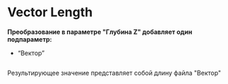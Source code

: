 # Vector Length

**Преобразование в параметре "Глубина Z" добавляет один подпараметр:**

* “Вектор”

<figure><img src="https://lh7-us.googleusercontent.com/wTD01ErESsZsC6pMJ1vJjOzBMHbXoWHrgWzgMHTC44Jb8cSuDdYvTiDuHjikGmrQIJ2XOexXp5hjlqQMRx1VCf9MCeoMIY-KVk0nJ0v6SBxW4jxKdIptxlN_2ZKa0yLNl6bS_I7lVCs849V0_RxcS-E" alt=""><figcaption></figcaption></figure>

Результирующее значение представляет собой длину файла "Вектор"
